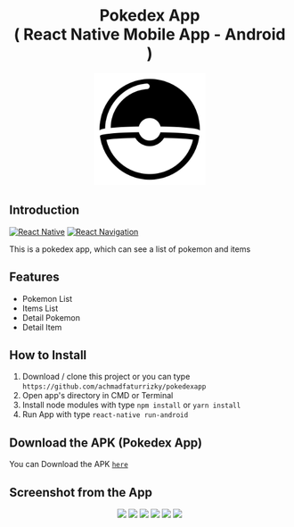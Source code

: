 <h1 align="center">Pokedex App<br>( React Native Mobile App - Android )</h1>

<p align="center">
  <img src="assets/images/logo-pokemon.png" width="200"/>
</p>

## Introduction

[![React Native](https://img.shields.io/badge/react--native-v0.64.2-blue)](https://facebook.github.io/react-native/)
[![React Navigation](https://img.shields.io/badge/react--navigation-v5.9.4-blueviolet)](https://reactnavigation.org/)

This is a pokedex app, which can see a list of pokemon and items

## Features

- Pokemon List
- Items List
- Detail Pokemon
- Detail Item

## How to Install

1. Download / clone this project or you can type `https://github.com/achmadfaturrizky/pokedexapp`
2. Open app's directory in CMD or Terminal
3. Install node modules with type `npm install` or `yarn install`
4. Run App with type `react-native run-android`

## Download the APK (Pokedex App)

You can Download the APK [`here`](https://drive.google.com/file/d/1jDLBBqumaggQhOO6LZSoi72UVLoAcQ5d/view?usp=sharing)

## Screenshot from the App

<p align='center'>
  <span>
      <image width="200" src="screenshot/ss1.png" />
      <image width="200" src="screenshot/ss2.png" />
      <image width="200" src="screenshot/ss3.png" /> 
       <image width="200" src="screenshot/ss4.png" />
      <image width="200" src="screenshot/ss5.png" />
      <image width="200" src="screenshot/ss6.png" /> 
  </span>
</p>
